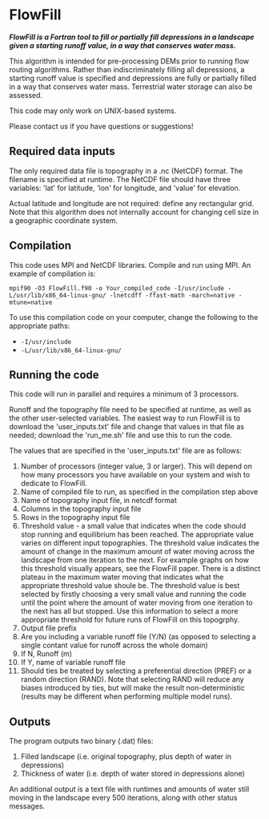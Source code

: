 # FlowFill

***FlowFill is a Fortran tool to fill or partially fill depressions in a landscape given a starting runoff value, in a way that conserves water mass.***

This algorithm is intended for pre-processing DEMs prior to running flow routing algorithms. Rather than indiscriminately filling all depressions, a starting runoff value is specified and depressions are fully or partially filled in a way that conserves water mass. Terrestrial water storage can also be assessed. 

This code may only work on UNIX-based systems. 

Please contact us if you have questions or suggestions! 

## Required data inputs
The only required data file is topography in a .nc (NetCDF) format. The filename is specified at runtime. The NetCDF file should have three variables: 'lat' for latitude, 'lon' for longitude, and 'value' for elevation.

Actual latitude and longitude are not required: define any rectangular grid. Note that this algorithm does not internally account for changing cell size in a geographic coordinate system. 


## Compilation

This code uses MPI and NetCDF libraries. Compile and run using MPI. 
An example of compilation is:

```
mpif90 -O3 FlowFill.f90 -o Your_compiled_code -I/usr/include -L/usr/lib/x86_64-linux-gnu/ -lnetcdff -ffast-math -march=native -mtune=native
```
To use this compilation code on your computer, change the following to the appropriate paths:

* `-I/usr/include`
* `-L/usr/lib/x86_64-linux-gnu/`

## Running the code

This code will run in parallel and requires a minimum of 3 processors.

Runoff and the topography file need to be specified at runtime, as well as the other user-selected variables. The easiest way to run FlowFill is to download the 'user_inputs.txt' file and change that values in that file as needed; download the 'run_me.sh' file and use this to run the code. 

The values that are specified in the 'user_inputs.txt' file are as follows:
1) Number of processors (integer value, 3 or larger). This will depend on how many processors you have available on your system and wish to dedicate to FlowFill. 
2) Name of compiled file to run, as specified in the compilation step above
3) Name of topography input file, in netcdf format
4) Columns in the topography input file
5) Rows in the topography input file
6) Threshold value - a small value that indicates when the code should stop running and equilibrium has been reached. The appropriate value varies on different input topographies. The threshold value indicates the amount of change in the maximum amount of water moving across the landscape from one iteration to the next. For example graphs on how this threshold visually appears, see the FlowFill paper. There is a distinct plateau in the maximum water moving that indicates what the appropriate threshold value shoule be. The threshold value is best selected by firstly choosing a very small value and running the code until the point where the amount of water moving from one iteration to the next has all but stopped. Use this information to select a more appropriate threshold for future runs of FlowFill on this topogrphy.
7) Output file prefix
8) Are you including a variable runoff file (Y/N) (as opposed to selecting a single contant value for runoff across the whole domain)
9) If N, Runoff (m)
10) If Y, name of variable runoff file 
11) Should ties be treated by selecting a preferential direction (PREF) or a random direction (RAND). Note that selecting RAND will reduce any biases introduced by ties, but will make the result non-deterministic (results may be different when performing multiple model runs). 
 
## Outputs

The program outputs two binary (.dat) files:
1. Filled landscape (i.e. original topography, plus depth of water in depressions)
2. Thickness of water (i.e. depth of water stored in depressions alone)

An additional output is a text file with runtimes and amounts of water still moving in the landscape every 500 iterations, along with other status messages. 
